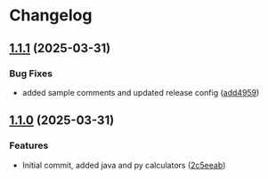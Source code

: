 # Changelog

## [1.1.1](https://github.com/onkard09/monorepo-release-please/compare/python@v1.1.0...python@v1.1.1) (2025-03-31)


### Bug Fixes

* added sample comments and updated release config ([add4959](https://github.com/onkard09/monorepo-release-please/commit/add4959cd8bf11bb329144a3a38ae2c3a093af5c))

## [1.1.0](https://github.com/onkard09/monorepo-release-please/compare/python@v1.0.0...python@v1.1.0) (2025-03-31)


### Features

* Initial commit, added java and py calculators ([2c5eeab](https://github.com/onkard09/monorepo-release-please/commit/2c5eeabf6e8aa8fb6c8a7c8c4ed42e472bbd2704))
